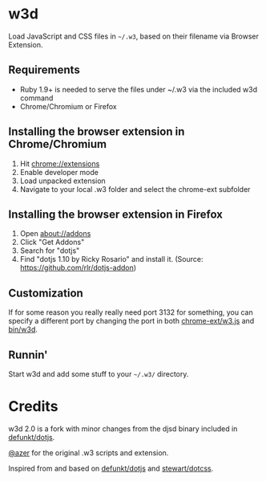# w3d

Load JavaScript and CSS files in `~/.w3`, based on their filename via Browser Extension.

## Requirements

- Ruby 1.9+ is needed to serve the files under ~/.w3 via the included w3d command
- Chrome/Chromium or Firefox

## Installing the browser extension in Chrome/Chromium

1. Hit [chrome://extensions](chrome://extensions)
2. Enable developer mode
3. Load unpacked extension
4. Navigate to your local .w3 folder and select the chrome-ext subfolder

## Installing the browser extension in Firefox

1. Open [about://addons](about://addons)
2. Click "Get Addons"
3. Search for "dotjs"
4. Find "dotjs 1.10 by Ricky Rosario" and install it. (Source: https://github.com/rlr/dotjs-addon)

## Customization

If for some reason you really really need port 3132 for something, you can
specify a different port by changing the port in both
[chrome-ext/w3.js](chrome-ext/w3.js) and [bin/w3d](bin/w3d).


## Runnin'

Start w3d and add some stuff to your `~/.w3/` directory.

# Credits

w3d 2.0 is a fork with minor changes from the djsd binary included in [defunkt/dotjs](https://github.com/defunkt/dotjs).

[@azer](https://github.com/azer) for the original .w3 scripts and extension.

Inspired from and based on [defunkt/dotjs](http://github.com/defunkt/dotjs) and [stewart/dotcss](https://github.com/stewart/dotcss/).
